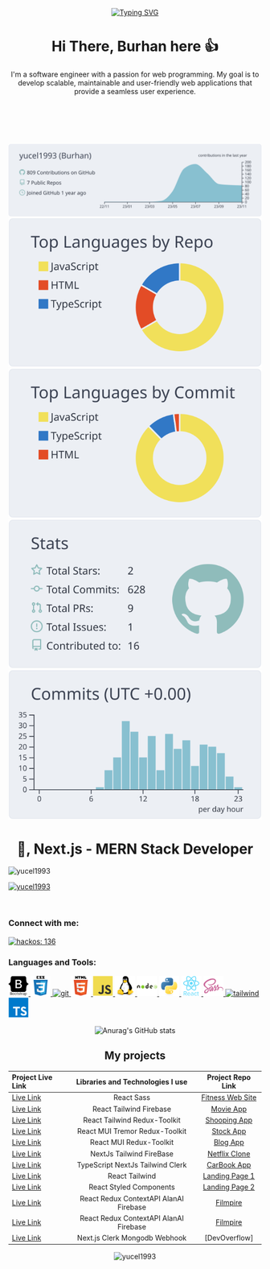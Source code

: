 <a href="https://burhanyucel.netlify.app"><img src="https://readme-typing-svg.demolab.com?font=Fira+Code&pause=1000&random=false&width=435&lines=%F0%9F%99%82+Hi%2C+Welcome+to+my+Github+Profile;%F0%9F%91%8C+You+can+check+my+Projects;%F0%9F%9A%80+or+You+can+go+my+personel+Website;%F0%9F%98%8E++https%3A%2F%2Fburhanyucel.netlify.app+" alt="Typing SVG" /></a>


<h1 align="center">Hi There, Burhan here 👍</h1>

<body align='center'>

<p align="center">
I'm a software engineer with a passion for web programming. My goal is to develop scalable, maintainable and user-friendly web applications that provide a seamless user experience.
</p>















<br>
<br>
<br>





<br>







[![](https://raw.githubusercontent.com/yucel1993/yucel1993/master/profile-summary-card-output/nord_bright/0-profile-details.svg)](https://github.com/vn7n24fzkq/github-profile-summary-cards)
[![](https://raw.githubusercontent.com/yucel1993/yucel1993/master/profile-summary-card-output/nord_bright/1-repos-per-language.svg)](https://github.com/vn7n24fzkq/github-profile-summary-cards) [![](https://raw.githubusercontent.com/yucel1993/yucel1993/master/profile-summary-card-output/nord_bright/2-most-commit-language.svg)](https://github.com/vn7n24fzkq/github-profile-summary-cards)
[![](https://raw.githubusercontent.com/yucel1993/yucel1993/master/profile-summary-card-output/nord_bright/3-stats.svg)](https://github.com/vn7n24fzkq/github-profile-summary-cards) [![](https://raw.githubusercontent.com/yucel1993/yucel1993/master/profile-summary-card-output/nord_bright/4-productive-time.svg)](https://github.com/vn7n24fzkq/github-profile-summary-cards)


<h1 align="center"> 👋, Next.js - MERN Stack Developer</h1>

<!-- <h3 align="center">“Our greatest glory is not in never failing, but in rising every time we fail.” Confucius</h3> -->


  
  

<p align="left"> <img src="https://komarev.com/ghpvc/?username=yucel1993&label=Profile%20views&color=0e75b6&style=flat" alt="yucel1993" /> </p>

<p align="left"> <a href="https://github.com/ryo-ma/github-profile-trophy"><img src="https://github-profile-trophy.vercel.app/?username=yucel1993" alt="yucel1993" /></a> </p>

<p align="left"> <a href="https://twitter.com/" target="blank"><img src="https://img.shields.io/twitter/follow/?logo=twitter&style=for-the-badge" alt="" /></a> </p>

<h3 align="left">Connect with me:</h3>
<p align="left">
<a href="https://www.hackerrank.com/hackos: 136" target="blank"><img align="center" src="https://raw.githubusercontent.com/rahuldkjain/github-profile-readme-generator/master/src/images/icons/Social/hackerrank.svg" alt="hackos: 136" height="30" width="40" /></a>
</p>

 <h3 align="left">Languages and Tools:</h3>
<p align="left"> <a href="https://getbootstrap.com" target="_blank" rel="noreferrer"> <img src="https://raw.githubusercontent.com/devicons/devicon/master/icons/bootstrap/bootstrap-plain-wordmark.svg" alt="bootstrap" width="40" height="40"/> </a> <a href="https://www.w3schools.com/css/" target="_blank" rel="noreferrer"> <img src="https://raw.githubusercontent.com/devicons/devicon/master/icons/css3/css3-original-wordmark.svg" alt="css3" width="40" height="40"/> </a> <a href="https://git-scm.com/" target="_blank" rel="noreferrer"> <img src="https://www.vectorlogo.zone/logos/git-scm/git-scm-icon.svg" alt="git" width="40" height="40"/> </a> <a href="https://www.w3.org/html/" target="_blank" rel="noreferrer"> <img src="https://raw.githubusercontent.com/devicons/devicon/master/icons/html5/html5-original-wordmark.svg" alt="html5" width="40" height="40"/> </a> <a href="https://developer.mozilla.org/en-US/docs/Web/JavaScript" target="_blank" rel="noreferrer"> <img src="https://raw.githubusercontent.com/devicons/devicon/master/icons/javascript/javascript-original.svg" alt="javascript" width="40" height="40"/> </a> <a href="https://www.linux.org/" target="_blank" rel="noreferrer"> <img src="https://raw.githubusercontent.com/devicons/devicon/master/icons/linux/linux-original.svg" alt="linux" width="40" height="40"/> </a> <a href="https://nodejs.org" target="_blank" rel="noreferrer"> <img src="https://raw.githubusercontent.com/devicons/devicon/master/icons/nodejs/nodejs-original-wordmark.svg" alt="nodejs" width="40" height="40"/> </a> <a href="https://www.python.org" target="_blank" rel="noreferrer"> <img src="https://raw.githubusercontent.com/devicons/devicon/master/icons/python/python-original.svg" alt="python" width="40" height="40"/> </a> <a href="https://reactjs.org/" target="_blank" rel="noreferrer"> <img src="https://raw.githubusercontent.com/devicons/devicon/master/icons/react/react-original-wordmark.svg" alt="react" width="40" height="40"/> </a> <a href="https://sass-lang.com" target="_blank" rel="noreferrer"> <img src="https://raw.githubusercontent.com/devicons/devicon/master/icons/sass/sass-original.svg" alt="sass" width="40" height="40"/> </a> <a href="https://tailwindcss.com/" target="_blank" rel="noreferrer"> <img src="https://www.vectorlogo.zone/logos/tailwindcss/tailwindcss-icon.svg" alt="tailwind" width="40" height="40"/> </a> <a href="https://www.typescriptlang.org/" target="_blank" rel="noreferrer"> <img src="https://raw.githubusercontent.com/devicons/devicon/master/icons/typescript/typescript-original.svg" alt="typescript" width="40" height="40"/> </a> </p>


  
  
  
  


![Anurag's GitHub stats](https://github-readme-stats.vercel.app/api?username=yucel1993&show_icons=true&theme=transparent)



## My projects
  Project Live Link       |Libraries and Technologies I use     | Project Repo Link   
:-------------------------|-------------------------|-------------------------
[Live Link](https://fitnessappv2.netlify.app/)|React Sass | [Fitness Web Site](https://github.com/yucel1993/React-Projects-Advanced/tree/master/FitnessApp)
[Live Link](https://movieappv2.netlify.app/)|React Tailwind Firebase| [Movie App](https://github.com/yucel1993/React-Projects-Advanced/tree/master/MovieApp)
[Live Link](https://shoopingappv2.netlify.app/)|React Tailwind Redux-Toolkit| [Shooping App](https://github.com/yucel1993/React-Projects-Advanced/tree/master/ShoopingApp)
[Live Link](https://stockappclone.vercel.app/)|React MUI Tremor Redux-Toolkit| [Stock App](https://github.com/yucel1993/React-Projects-Advanced/tree/master/stockAppClone)
[Live Link](https://blogappv4-git-master-yucel1993.vercel.app/)|React MUI  Redux-Toolkit| [Blog App](https://github.com/yucel1993/React-Projects-Advanced/tree/master/blogApp)
[Live Link](https://netflixappv1-fvrywnywf-yucel1993.vercel.app/)|NextJs Tailwind FireBase| [Netflix Clone ](https://github.com/yucel1993/NextJs-Projects/tree/master/Netflixapp)
[Live Link](https://carapp-git-master-yucel1993.vercel.app/)|TypeScript NextJs Tailwind Clerk| [CarBook App ](https://github.com/yucel1993/NextJs-Projects/tree/master/carclone)
[Live Link](https://react-tailwind12.netlify.app/)|React Tailwind| [Landing Page 1 ](https://github.com/yucel1993/React-Projects/tree/master/onePage/tailwind)
[Live Link](https://react-styled12.netlify.app/)|React Styled Components| [Landing Page 2 ](https://github.com/yucel1993/React-Projects/tree/master/onePage/StyledComponent)
[Live Link](https://filmpirebeta.netlify.app/)|React Redux ContextAPI AlanAI Firebase| [Filmpire](https://github.com/yucel1993/React-Projects-Advanced/tree/master/filmpire)
[Live Link](https://mellow-duckanoo-eea14a.netlify.app/)|React Redux ContextAPI AlanAI Firebase| [Filmpire](https://github.com/yucel1993/React-Projects-Advanced/tree/master/filmpire)
[Live Link](https://stack-overflow-git-master-yucel1993.vercel.app/)|Next.js Clerk Mongodb Webhook  |  [DevOverflow]


<p><img align="center" src="https://github-readme-streak-stats.herokuapp.com/?user=yucel1993&" alt="yucel1993" /></p> 


</body>

